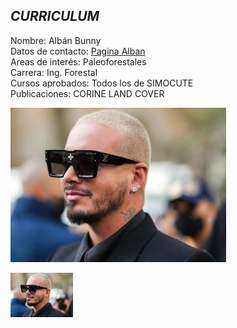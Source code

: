 ## ***CURRICULUM***
 
Nombre: Albán Bunny\
Datos de contacto: [Pagina Alban](https://es.wikipedia.org/wiki/Bad_Bunny)\
Areas de interés: Paleoforestales\
Carrera: Ing. Forestal\
Cursos aprobados: Todos los de SIMOCUTE\
Publicaciones: CORINE LAND COVER

![Imagen local](img/Foto.JPG)

<img src="img/Foto.JPG" alt="foto" width="100" height="">
